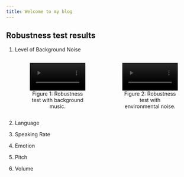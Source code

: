 ```yaml
---
title: Welcome to my blog
---
```


## Robustness test results

1. Level of Background Noise
   <div style="display: flex; gap: 20px; margin-top: 10px;">

    <figure style="flex: 1; text-align: center;">
      <video width="100%" controls>
        <source src="results_reencoded/voice_with_bgm_combined_reencoded.mp4" type="video/mp4">
        Your browser does not support the video tag.
      </video>
      <figcaption>Figure 1: Robustness test with background music.</figcaption>
    </figure>

    <figure style="flex: 1; text-align: center;">
      <video width="100%" controls>
        <source src="results_reencoded/voice_with_environmental_combined_reencoded.mp4" type="video/mp4">
        Your browser does not support the video tag.
      </video>
      <figcaption>Figure 2: Robustness test with environmental noise.</figcaption>
    </figure>
    
   </div>

2. Language
3. Speaking Rate
4. Emotion
5. Pitch
6. Volume
